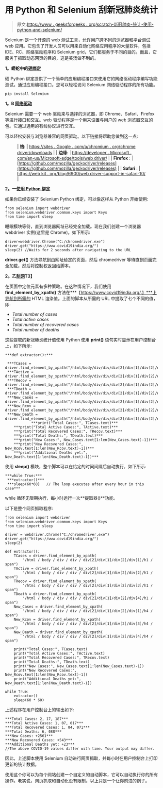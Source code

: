 # 用 Python 和 Selenium 刮新冠肺炎统计

> 原文:[https://www . geeksforgeeks . org/scratch-新冠肺炎-统计-使用-python-and-selenium/](https://www.geeksforgeeks.org/scraping-covid-19-statistics-using-python-and-selenium/)

Selenium 是一个开源的 web 测试工具，允许用户跨不同的浏览器和平台测试 web 应用。它包含了开发人员可以用来自动化网络应用程序的大量软件，包括 IDE、RC、网络驱动程序和 Selenium grid，它们都服务于不同的目的。而且，它服务于抓取动态网页的目的，这是美汤做不到的。

**1。蟒蛇中的<u>硒绑定</u>**

硒 Python 绑定提供了一个简单的应用编程接口来使用它的网络驱动程序编写功能测试。通过应用编程接口，您可以轻松访问 Selenium 网络驱动程序的所有功能。

```
pip install Selenium

```

**1。B <u>网络驱动</u>**

Selenium 需要一个 web 驱动来与选择的浏览器，即 Chrome、Safari、Firefox 等进行接口和交互。web 驱动程序是一个用来设置与用户的 web 浏览器交互的包。它通过通用的有线协议进行交互。

可以轻松安装与浏览器兼容的网页驱动。以下链接将帮助您做到这一点:

<figure class="table">

| **铬**: | [https://sites . Google . com/a/chromium . org/chrome driver/downloads](https://sites.google.com/a/chromium.org/chromedriver/downloads) |
| **边缘**: | [https://developer . Microsoft . com/en-us/Microsoft-edge/tools/web driver/](https://developer.microsoft.com/en-us/microsoft-edge/tools/webdriver/) |
| **Firefox** : | [https://github.com/mozilla/geckodriver/releases](https://github.com/mozilla/geckodriver/releases) |
| **Safari** : | [https://web kit . org/blog/6900/web driver-support-in-safari-10/](https://webkit.org/blog/6900/webdriver-support-in-safari-10/) |

</figure>

**2。一<u>使用 Python 绑定</u>**

如果你已经安装了 Selenium Python 绑定，可以像这样从 Python 开始使用:

```
from selenium import webdriver
from selenium.webdriver.common.keys import Keys
from time import sleep

```

睡眠模块等待，直到浏览器网址已经完全加载。现在我们创建一个浏览器 webdriver 实例(这里是 Chrome)，如下所示:

```
driver=webdriver.Chrome("C:/chromedriver.exe")
driver.get("https://www.covid19india.org/")
sleep(2) //Waits for 2 seconds after navigating to the URL

```

**driver.get()** 方法导航到由网址给定的页面，然后 chromedriver 等待直到页面完全加载，然后将控制权返回给脚本。

**2。乙<u>刮网</u>T3】**

在页面中定位元素有多种策略。在这种情况下，我们使用 **find_element_by_xpath()** 方法在***【https://www.covid19india.org/.】***上导航到所需的 HTML 渲染值。上面的脚本从所需的 URL 中提取了七个不同的值，即:

*   *Total number of cases*
*   *Total active cases*
*   *Total number of recovered cases*
*   *Total number of deaths*

这些提取的新冠肺炎统计值使用 Python 使用 **print()** 语句实时显示在用户控制台上，如下所示:

```
***def extractor():***

 ***TCases = driver.find_element_by_xpath("/html/body/div/div/div[2]/div[1]/div[2]/div[1]/h1/span")*** 
 ***TActive = driver.find_element_by_xpath("/html/body/div/div/div[2]/div[1]/div[2]/div[2]/h1/span")*** 
 ***TRecov = driver.find_element_by_xpath("/html/body/div/div/div[2]/div[1]/div[2]/div[3]/h1/span")*** 
 ***TDeath = driver.find_element_by_xpath("/html/body/div/div/div[2]/div[1]/div[2]/div[4]/h1/span")*** 
 ***New_Cases = driver.find_element_by_xpath("/html/body/div/div/div[2]/div[1]/div[2]/div[1]/h4/span")*** 
 ***New_Rcov = driver.find_element_by_xpath("/html/body/div/div/div[2]/div[1]/div[2]/div[3]/h4/span")*** 
 ***New_Death = driver.find_element_by_xpath("/html/body/div/div/div[2]/div[1]/div[2]/div[4]/h4/span")***
            ***print("Total Cases:", TCases.text)***
    ***print("Total Active Cases:", TActive.text)***
    ***print("Total Recovered Cases:", TRecov.text)***
    ***print("Total Deaths:", TDeath.text)***
    ***print("New Cases:", New_Cases.text[1:len(New_Cases.text)-1])***
    ***print("New Recovered Cases:", New_Rcov.text[1:len(New_Rcov.text)-1])***
    ***print("Additional Deaths yet:", New_Death.text[1:len(New_Death.text)-1])***

```

使用 **sleep()** 模块，整个脚本可以在给定的时间间隔后自动执行，如下所示:

```
***while True:***
 ***extractor()***
 ***sleep(60*60)   // The loop executes after every hour in this case***

```

while 循环无限期执行，每小时运行一次**提取器()**功能。

以下是整个网页抓取程序:

```
from selenium import webdriver
from selenium.webdriver.common.keys import Keys
from time import sleep

driver = webdriver.Chrome("C:/chromedriver.exe")
driver.get("https://www.covid19india.org/")
sleep(2)

def extractor():
    TCases = driver.find_element_by_xpath(
        "/html / body / div / div / div[2]/div[1]/div[2]/div[1]/h1 / span")
    TActive = driver.find_element_by_xpath(
        "/html / body / div / div / div[2]/div[1]/div[2]/div[2]/h1 / span")
    TRecov = driver.find_element_by_xpath(
        "/html / body / div / div / div[2]/div[1]/div[2]/div[3]/h1 / span")
    TDeath = driver.find_element_by_xpath(
        "/html / body / div / div / div[2]/div[1]/div[2]/div[4]/h1 / span")
    New_Cases = driver.find_element_by_xpath(
        "/html / body / div / div / div[2]/div[1]/div[2]/div[1]/h4 / span")
    New_Rcov = driver.find_element_by_xpath(
        "/html / body / div / div / div[2]/div[1]/div[2]/div[3]/h4 / span")
    New_Death = driver.find_element_by_xpath(
        "/html / body / div / div / div[2]/div[1]/div[2]/div[4]/h4 / span")

    print("Total Cases:", TCases.text)
    print("Total Active Cases:", TActive.text)
    print("Total Recovered Cases:", TRecov.text)
    print("Total Deaths:", TDeath.text)
    print("New Cases:", New_Cases.text[1:len(New_Cases.text)-1])
    print("New Recovered Cases:", New_Rcov.text[1:len(New_Rcov.text)-1])
    print("Additional Deaths yet:", New_Death.text[1:len(New_Death.text)-1])

while True:
    extractor()
    sleep(60 * 60)
```

上述程序在用户控制台上的输出如下:

```
***Total Cases: 2, 17, 187*** 
***Total Active Cases: 1, 07, 017*** 
***Total Recovered Cases: 1, 04, 071*** 
***Total Deaths: 6, 088*** 
***New Cases: +2561***
***New Recovered Cases: +543***
***Additional Deaths yet: +23***
//The above COVID-19 values differ with time. Your output may differ. 
```

因此，上述脚本使用 Selenium 自动进行网页抓取，并每小时在用户控制台上打印更新的统计数据。

使用这个你可以为每个网站创建一个自定义的自动脚本，它可以自动执行你的所有操作。老实说，网页抓取和自动化没有限制，以上只是一个让你前进的例子。